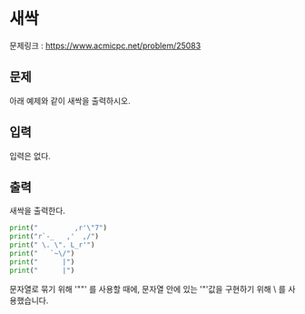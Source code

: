# 새싹

문제링크 : https://www.acmicpc.net/problem/25083

## 문제

아래 예제와 같이 새싹을 출력하시오.

## 입력

입력은 없다.

## 출력 

새싹을 출력한다.

```python
print("         ,r'\"7")
print("r`-_   ,'  ,/")
print(" \. \". L_r'")
print("   `~\/")
print("      |")
print("      |")
```

문자열로 묶기 위해 '""' 를 사용할 때에, 문자열 안에 있는 '"'값을 구현하기 위해 \ 를 사용했습니다. 